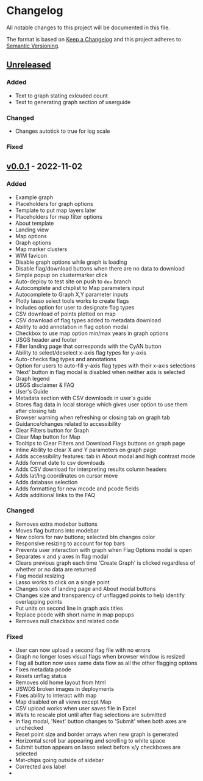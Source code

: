 # Changelog

All notable changes to this project will be documented in this file.

The format is based on [Keep a Changelog](http://keepachangelog.com/en/1.0.0/)
and this project adheres to [Semantic Versioning](http://semver.org/spec/v2.0.0.html).

## [Unreleased](https://github.com/USGS-WiM/CyAN-Web/tree/dev)

### Added
- Text to graph stating exlcuded count
- Text to generating graph section of userguide

### Changed

- Changes autotick to true for log scale

### Fixed

## [v0.0.1](https://github.com/USGS-WiM/CyAN-Web/releases/tag/v1.0.0-beta) - 2022-11-02

### Added

- Example graph
- Placeholders for graph options
- Template to put map layers later
- Placeholders for map filter options
- About template
- Landing view
- Map options
- Graph options
- Map marker clusters
- WIM favicon
- Disable graph options while graph is loading
- Disable flag/download buttons when there are no data to download
- Simple popup on clustermarker click
- Auto-deploy to test site on push to `dev` branch
- Autocomplete and chiplist to Map parameters input
- Autocomplete to Graph X,Y parameter inputs
- Plotly lasso select tools works to create flags
- Includes option for user to designate flag types
- CSV download of points plotted on map
- CSV download of flag types added to metadata download
- Ability to add annotation in flag option modal
- Checkbox to use map option min/max years in graph options
- USGS header and footer
- Filler landing page that corresponds with the CyAN button
- Ability to select/deselect x-axis flag types for y-axis
- Auto-checks flag types and annotations
- Option for users to auto-fill y-axis flag types with their x-axis selections
- 'Next' button in flag modal is disabled when neither axis is selected
- Graph legend
- USGS disclaimer & FAQ
- User's Guide
- Metadata section with CSV downloads in user's guide
- Stores flag data in local storage which gives user option to use them after closing tab
- Browser warning when refreshing or closing tab on graph tab
- Guidance/changes related to accessibility
- Clear Filters button for Graph
- Clear Map button for Map
- Tooltips to Clear Filters and Download Flags buttons on graph page
- Inline Ability to clear X and Y parameters on graph page
- Adds accessibility features: tab in About modal and high contrast mode
- Adds format date to csv downloads
- Adds CSV download for interpreting results column headers
- Adds lat/lng coordinates on cursor move
- Adds database selection
- Adds formatting for new mcode and pcode fields
- Adds additional links to the FAQ

### Changed

- Removes extra modebar buttons
- Moves flag buttons into modebar
- New colors for nav buttons; selected btn changes color
- Responsive resizing to account for top bars
- Prevents user interaction with graph when Flag Options modal is open
- Separates x and y axes in flag modal
- Clears previous graph each time 'Create Graph' is clicked regardless of whether or no data are returned
- Flag modal resizing
- Lasso works to click on a single point
- Changes look of landing page and About modal buttons
- Changes size and transparency of unflagged points to help identify overlapping points
- Put units on second line in graph axis titles
- Replace pcode with short name in map popups
- Removes null checkbox and related code

### Fixed

- User can now upload a second flag file with no errors
- Graph no longer loses visual flags when browser window is resized
- Flag all button now uses same data flow as all the other flagging options
- Fixes metadata pcode
- Resets unflag status
- Removes old home layout from html
- USWDS broken images in deployments
- Fixes ability to interact with map
- Map disabled on all views except Map
- CSV upload works when user saves file in Excel
- Waits to rescale plot until after flag selections are submitted
- In flag modal, 'Next' button changes to 'Submit' when both axes are unchecked
- Reset point size and border arrays when new graph is generated
- Horizontal scroll bar appearing and scrolling to white space
- Submit button appears on lasso select before x/y checkboxes are selected
- Mat-chips going outside of sidebar
- Corrected axis label
-
